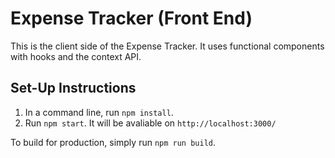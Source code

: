 # Expense Tracker (Front End)

This is the client side of the Expense Tracker. It uses functional components with hooks and the context API.

## Set-Up Instructions

1. In a command line, run `npm install`.
2. Run `npm start`. It will be avaliable on `http://localhost:3000/`

To build for production, simply run `npm run build`.